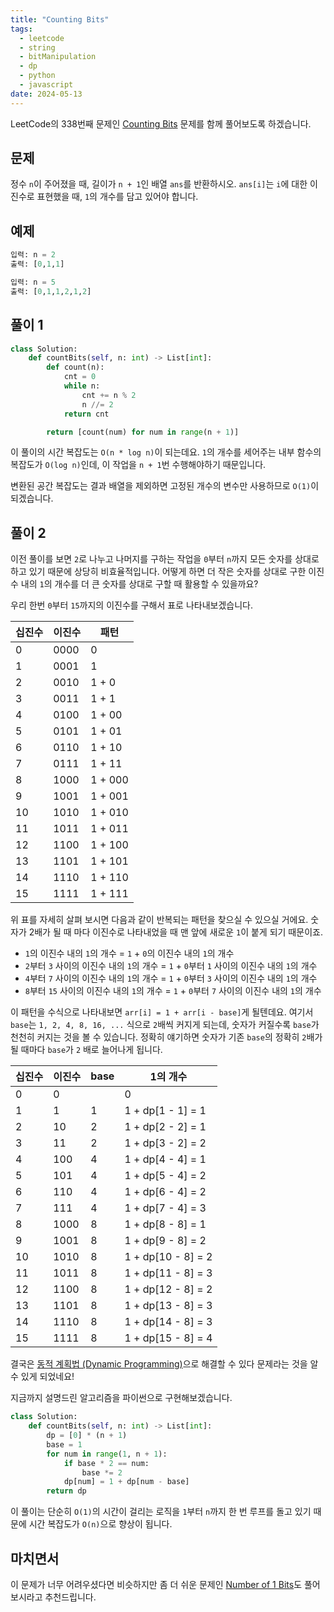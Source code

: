 ```yaml
---
title: "Counting Bits"
tags:
  - leetcode
  - string
  - bitManipulation
  - dp
  - python
  - javascript
date: 2024-05-13
---
```


LeetCode의 338번째 문제인 [Counting Bits](https://leetcode.com/problems/counting-bits/) 문제를 함께 풀어보도록 하겠습니다.

## 문제

정수 `n`이 주어졌을 때, 길이가 `n + 1`인 배열 `ans`를 반환하시오.
`ans[i]`는 `i`에 대한 이진수로 표현했을 때, `1`의 개수를 담고 있어야 합니다.

## 예제

```py
입력: n = 2
출력: [0,1,1]
```

```py
입력: n = 5
출력: [0,1,1,2,1,2]
```

## 풀이 1

```py
class Solution:
    def countBits(self, n: int) -> List[int]:
        def count(n):
            cnt = 0
            while n:
                cnt += n % 2
                n //= 2
            return cnt

        return [count(num) for num in range(n + 1)]
```

이 풀이의 시간 복잡도는 `O(n * log n)`이 되는데요.
`1`의 개수를 세어주는 내부 함수의 복잡도가 `O(log n)`인데, 이 작업을 `n + 1`번 수행해야하기 때문입니다.

변환된 공간 복잡도는 결과 배열을 제외하면 고정된 개수의 변수만 사용하므로 `O(1)`이 되겠습니다.

## 풀이 2

이전 풀이를 보면 `2`로 나누고 나머지를 구하는 작업을 `0`부터 `n`까지 모든 숫자를 상대로 하고 있기 때문에 상당히 비효율적입니다.
어떻게 하면 더 작은 숫자를 상대로 구한 이진수 내의 `1`의 개수를 더 큰 숫자를 상대로 구할 때 활용할 수 있을까요?

우리 한번 `0`부터 `15`까지의 이진수를 구해서 표로 나타내보겠습니다.

| 십진수 | 이진수 | 패턴    |
| ------ | ------ | ------- |
| 0      | 0000   | 0       |
| 1      | 0001   | 1       |
| 2      | 0010   | 1 + 0   |
| 3      | 0011   | 1 + 1   |
| 4      | 0100   | 1 + 00  |
| 5      | 0101   | 1 + 01  |
| 6      | 0110   | 1 + 10  |
| 7      | 0111   | 1 + 11  |
| 8      | 1000   | 1 + 000 |
| 9      | 1001   | 1 + 001 |
| 10     | 1010   | 1 + 010 |
| 11     | 1011   | 1 + 011 |
| 12     | 1100   | 1 + 100 |
| 13     | 1101   | 1 + 101 |
| 14     | 1110   | 1 + 110 |
| 15     | 1111   | 1 + 111 |

위 표를 자세히 살펴 보시면 다음과 같이 반복되는 패턴을 찾으실 수 있으실 거에요.
숫자가 2배가 될 때 마다 이진수로 나타내었을 때 맨 앞에 새로운 `1`이 붙게 되기 때문이죠.

- `1`의 이진수 내의 `1`의 개수 = `1` + `0`의 이진수 내의 `1`의 개수
- `2`부터 `3` 사이의 이진수 내의 `1`의 개수 = `1` + `0`부터 `1` 사이의 이진수 내의 `1`의 개수
- `4`부터 `7` 사이의 이진수 내의 `1`의 개수 = `1` + `0`부터 `3` 사이의 이진수 내의 `1`의 개수
- `8`부터 `15` 사이의 이진수 내의 `1`의 개수 = `1` + `0`부터 `7` 사이의 이진수 내의 `1`의 개수

이 패턴을 수식으로 나타내보면 `arr[i] = 1 + arr[i - base]`게 될텐데요.
여기서 `base`는 `1, 2, 4, 8, 16, ...` 식으로 `2`배씩 커지게 되는데, 숫자가 커질수록 `base`가 천천히 커지는 것을 볼 수 있습니다.
정확히 얘기하면 숫자가 기존 `base`의 정확히 `2`배가 될 때마다 `base`가 `2` 배로 늘어나게 됩니다.

| 십진수 | 이진수 | base | 1의 개수           |
| ------ | ------ | ---- | ------------------ |
| 0      | 0      |      | 0                  |
| 1      | 1      | 1    | 1 + dp[1 - 1] = 1  |
| 2      | 10     | 2    | 1 + dp[2 - 2] = 1  |
| 3      | 11     | 2    | 1 + dp[3 - 2] = 2  |
| 4      | 100    | 4    | 1 + dp[4 - 4] = 1  |
| 5      | 101    | 4    | 1 + dp[5 - 4] = 2  |
| 6      | 110    | 4    | 1 + dp[6 - 4] = 2  |
| 7      | 111    | 4    | 1 + dp[7 - 4] = 3  |
| 8      | 1000   | 8    | 1 + dp[8 - 8] = 1  |
| 9      | 1001   | 8    | 1 + dp[9 - 8] = 2  |
| 10     | 1010   | 8    | 1 + dp[10 - 8] = 2 |
| 11     | 1011   | 8    | 1 + dp[11 - 8] = 3 |
| 12     | 1100   | 8    | 1 + dp[12 - 8] = 2 |
| 13     | 1101   | 8    | 1 + dp[13 - 8] = 3 |
| 14     | 1110   | 8    | 1 + dp[14 - 8] = 3 |
| 15     | 1111   | 8    | 1 + dp[15 - 8] = 4 |

결국은 [동적 계획법 (Dynamic Programming)](/algorithms/dp/)으로 해결할 수 있다 문제라는 것을 알 수 있게 되었네요!

지금까지 설명드린 알고리즘을 파이썬으로 구현해보겠습니다.

```py
class Solution:
    def countBits(self, n: int) -> List[int]:
        dp = [0] * (n + 1)
        base = 1
        for num in range(1, n + 1):
            if base * 2 == num:
                base *= 2
            dp[num] = 1 + dp[num - base]
        return dp
```

이 풀이는 단순히 `O(1)`의 시간이 걸리는 로직을 `1`부터 `n`까지 한 번 루프를 돌고 있기 때문에 시간 복잡도가 `O(n)`으로 향상이 됩니다.

## 마치면서

이 문제가 너무 어려우셨다면 비슷하지만 좀 더 쉬운 문제인 [Number of 1 Bits](/problems/number-of-1-bits/)도 풀어보시라고 추천드립니다.
